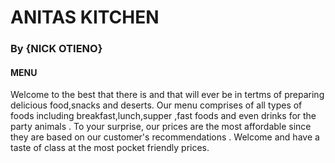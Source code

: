 # ANITAS KITCHEN
### By **{NICK OTIENO}**
#### MENU
Welcome to the best that there is and that will ever be in tertms of preparing delicious food,snacks and deserts.
Our menu comprises of all types of foods including breakfast,lunch,supper ,fast foods and even drinks for the party animals .
To your surprise, our prices are the most affordable since they are based on our customer's recommendations .
Welcome and have a taste of class at the most  pocket friendly prices.

  